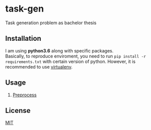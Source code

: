 # task-gen

Task generation problem as bachelor thesis

## Installation

I am using **python3.6** along with specific packages.  
Basically, to reproduce enviroment, you need to run `pip install -r 
requirements.txt` with certain version of python. However, 
it is recommended to use [virtualenv](https://virtualenv.pypa.io/en/stable/).

## Usage

1. [Preprocess](preprocess.ipynb)

## License

[MIT](LICENSE)
